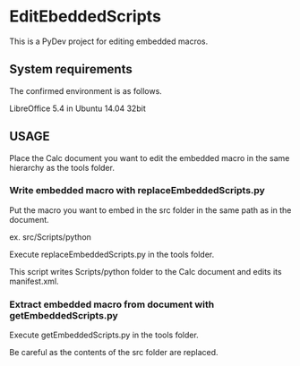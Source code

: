 # EditEbeddedScripts

This is a PyDev project for editing embedded macros.

## System requirements

The confirmed environment is as follows.

LibreOffice 5.4 in Ubuntu 14.04 32bit

## USAGE

Place the Calc document you want to edit the embedded macro in the same hierarchy as the tools folder.

### Write embedded macro with replaceEmbeddedScripts.py

Put the macro you want to embed in the src folder in the same path as in the document.

ex.  src/Scripts/python

Execute replaceEmbeddedScripts.py in the tools folder.

This script writes Scripts/python folder to the Calc document and edits its manifest.xml.

### Extract embedded macro from document with getEmbeddedScripts.py

Execute getEmbeddedScripts.py in the tools folder.

Be careful as the contents of the src folder are replaced.
